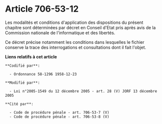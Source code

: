 # Article 706-53-12

Les modalités et conditions d'application des dispositions du présent chapitre sont déterminées par décret en Conseil d'Etat
pris après avis de la Commission nationale de l'informatique et des libertés.

Ce décret précise notamment les conditions dans lesquelles le fichier conserve la trace des interrogations et consultations
dont il fait l'objet.

**Liens relatifs à cet article**

	**Codifié par**:

	  - Ordonnance 58-1296 1958-12-23

	**Modifié par**:

	  - Loi n°2005-1549 du 12 décembre 2005 - art. 28 (V) JORF 13 décembre 2005

	**Cité par**:

	  - Code de procédure pénale - art. 706-53-7 (V)
	  - Code de procédure pénale - art. 706-53-8 (V)

